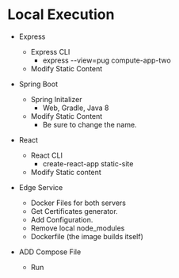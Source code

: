 # Local Execution

- Express
    - Express CLI
        - express --view=pug compute-app-two
    - Modify Static Content

- Spring Boot
    - Spring Initalizer
        - Web, Gradle, Java 8
    - Modify Static Content
        - Be sure to change the name.

- React
    - React CLI
        - create-react-app static-site
    - Modify Static content
    
- Edge Service
    - Docker Files for both servers
    - Get Certificates generator.
    - Add Configuration.
    - Remove local node_modules
    - Dockerfile (the image builds itself)

- ADD Compose File
    - Run